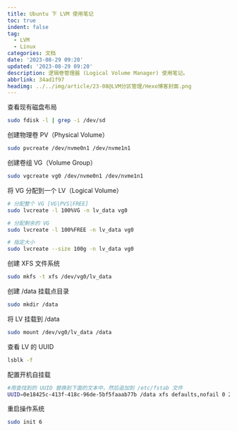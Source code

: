```yaml
---
title: Ubuntu 下 LVM 使用笔记
toc: true
indent: false
tag:
  - LVM
  - Linux
categories: 文档
date: '2023-08-29 09:20'
updated: '2023-08-29 09:20'
description: 逻辑卷管理器 (Logical Volume Manager) 使用笔记。
abbrlink: 34ad1f97
headimg: ../../img/article/23-08@LVM分区管理/Hexo博客封面.png
---
```


查看现有磁盘布局

```bash
sudo fdisk -l | grep -i /dev/sd
```

创建物理卷 PV（Physical Volume）

```bash
sudo pvcreate /dev/nvme0n1 /dev/nvme1n1
```

创建卷组 VG（Volume Group）

```bash
sudo vgcreate vg0 /dev/nvme0n1 /dev/nvme1n1 
```

将 VG 分配到一个 LV（Logical Volume）

```bash
# 分配整个 VG [VG|PVS|FREE]
sudo lvcreate -l 100%VG -n lv_data vg0

# 分配剩余的 VG
sudo lvcreate -l 100%FREE -n lv_data vg0

# 指定大小
sudo lvcreate --size 100g -n lv_data vg0
```

创建 XFS 文件系统

```bash
sudo mkfs -t xfs /dev/vg0/lv_data
```

创建 /data 挂载点目录

```bash
sudo mkdir /data
```

将 LV 挂载到 /data

```bash
sudo mount /dev/vg0/lv_data /data
```

查看 LV 的 UUID

```bash
lsblk -f
```

配置开机自挂载

```bash
#用查找到的 UUID 替换到下面的文本中，然后追加到 /etc/fstab 文件
UUID=0e18425c-413f-418c-96de-5bf5faaab77b /data xfs defaults,nofail 0 2
```

重启操作系统

```bash
sudo init 6
```
